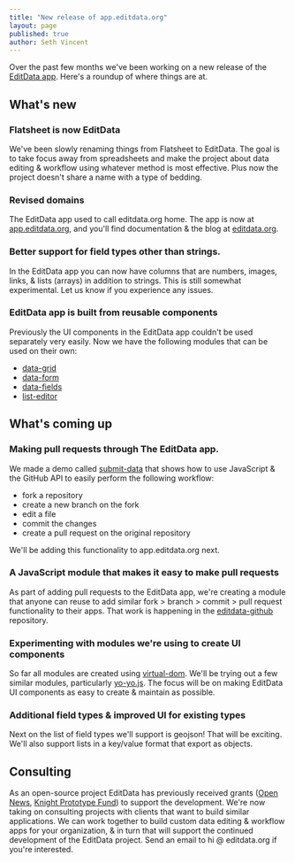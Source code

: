 ```yaml
---
title: "New release of app.editdata.org"
layout: page
published: true
author: Seth Vincent
---
```


Over the past few months we've been working on a new release of the [EditData app](http://app.editdata.org). Here's a roundup of where things are at.

## What's new

### Flatsheet is now EditData

We've been slowly renaming things from Flatsheet to EditData. The goal is to take focus away from spreadsheets and make the project about data editing & workflow using whatever method is most effective. Plus now the project doesn't share a name with a type of bedding.

### Revised domains

The EditData app used to call editdata.org home. The app is now at [app.editdata.org](http://app.editdata.org), and you'll find documentation & the blog at [editdata.org](http://editdata.org).

### Better support for field types other than strings.

In the EditData app you can now have columns that are numbers, images, links, & lists (arrays) in addition to strings. This is still somewhat experimental. Let us know if you experience any issues.

### EditData app is built from reusable components

Previously the UI components in the EditData app couldn't be used separately very easily. Now we have the following modules that can be used on their own:

- [data-grid](https://github.com/editdata/data-grid)
- [data-form](https://github.com/editdata/data-form)
- [data-fields](https://github.com/editdata/data-fields)
- [list-editor](https://github.com/editdata/list-editor)

## What's coming up

### Making pull requests through The EditData app.

We made a demo called [submit-data](https://github.com/editdata/submit-data) that shows how to use JavaScript & the GitHub API to easily perform the following workflow:

- fork a repository
- create a new branch on the fork
- edit a file
- commit the changes
- create a pull request on the original repository

We'll be adding this functionality to app.editdata.org next.

### A JavaScript module that makes it easy to make pull requests

As part of adding pull requests to the EditData app, we're creating a module that anyone can reuse to add similar fork > branch > commit > pull request functionality to their apps. That work is happening in the [editdata-github](https://github.com/editdata/editdata-github) repository.

### Experimenting with modules we're using to create UI components

So far all modules are created using [virtual-dom](https://github.com/matt-esch/virtual-dom). We'll be trying out a few similar modules, particularly [yo-yo.js](https://github.com/maxogden/yo-yo). The focus will be on making EditData UI components as easy to create & maintain as possible.

### Additional field types & improved UI for existing types

Next on the list of field types we'll support is geojson! That will be exciting. We'll also support lists in a key/value format that export as objects.

## Consulting

As an open-source project EditData has previously received grants ([Open News](http://editdata.org/posts/getting-flatsheet-to-v1-with-help-from-opennews), [Knight Prototype Fund](http://editdata.org/posts/flatsheet-supported-by-knight-prototype-fund)) to support the development. We're now taking on consulting projects with clients that want to build similar applications. We can work together to build custom data editing & workflow apps for your organization, & in turn that will support the continued development of the EditData project. Send an email to hi @ editdata.org if you're interested.
